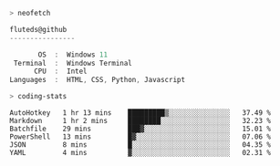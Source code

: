 ```zsh
> neofetch
```

<!--align="left" src="https://github.com/fluteds.png" alt="logo.png" width="200"/>-->

```csharp
fluteds@github
----------------

       OS  :  Windows 11
 Terminal  :  Windows Terminal
      CPU  :  Intel
Languages  :  HTML, CSS, Python, Javascript
```

```zsh
> coding-stats
```

<!--START_SECTION:waka-->

```text
AutoHotkey   1 hr 13 mins    █████████▒░░░░░░░░░░░░░░░   37.49 %
Markdown     1 hr 2 mins     ████████░░░░░░░░░░░░░░░░░   32.23 %
Batchfile    29 mins         ███▓░░░░░░░░░░░░░░░░░░░░░   15.01 %
PowerShell   13 mins         █▓░░░░░░░░░░░░░░░░░░░░░░░   07.06 %
JSON         8 mins          █░░░░░░░░░░░░░░░░░░░░░░░░   04.35 %
YAML         4 mins          ▓░░░░░░░░░░░░░░░░░░░░░░░░   02.31 %
```

<!--END_SECTION:waka-->
